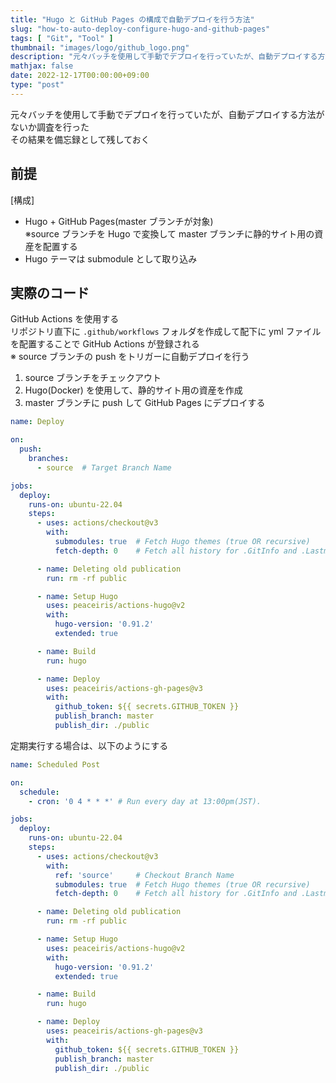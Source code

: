 ```yaml
---
title: "Hugo と GitHub Pages の構成で自動デプロイを行う方法"
slug: "how-to-auto-deploy-configure-hugo-and-github-pages"
tags: [ "Git", "Tool" ]
thumbnail: "images/logo/github_logo.png"
description: "元々バッチを使用して手動でデプロイを行っていたが、自動デプロイする方法がないか調査を行った その結果を備忘録として残しておく"
mathjax: false
date: 2022-12-17T00:00:00+09:00
type: "post"
---
```


元々バッチを使用して手動でデプロイを行っていたが、自動デプロイする方法がないか調査を行った  
その結果を備忘録として残しておく

## 前提

[構成]

* Hugo + GitHub Pages(master ブランチが対象)  
  ※source ブランチを Hugo で変換して master ブランチに静的サイト用の資産を配置する
* Hugo テーマは submodule として取り込み

## 実際のコード

GitHub Actions を使用する  
リポジトリ直下に `.github/workflows` フォルダを作成して配下に yml ファイルを配置することで GitHub Actions が登録される  
※ source ブランチの push をトリガーに自動デプロイを行う

1. source ブランチをチェックアウト
2. Hugo(Docker) を使用して、静的サイト用の資産を作成
3. master ブランチに push して GitHub Pages にデプロイする

```yml:.github/workflows/deploy.yml
name: Deploy

on:
  push:
    branches:
      - source  # Target Branch Name

jobs:
  deploy:
    runs-on: ubuntu-22.04
    steps:
      - uses: actions/checkout@v3
        with:
          submodules: true  # Fetch Hugo themes (true OR recursive)
          fetch-depth: 0    # Fetch all history for .GitInfo and .Lastmod

      - name: Deleting old publication
        run: rm -rf public

      - name: Setup Hugo
        uses: peaceiris/actions-hugo@v2
        with:
          hugo-version: '0.91.2'
          extended: true

      - name: Build
        run: hugo

      - name: Deploy
        uses: peaceiris/actions-gh-pages@v3
        with:
          github_token: ${{ secrets.GITHUB_TOKEN }}
          publish_branch: master
          publish_dir: ./public
```

定期実行する場合は、以下のようにする

```yml:.github/workflows/scheduled_post.yml
name: Scheduled Post

on:
  schedule:
    - cron: '0 4 * * *' # Run every day at 13:00pm(JST).

jobs:
  deploy:
    runs-on: ubuntu-22.04
    steps:
      - uses: actions/checkout@v3
        with:
          ref: 'source'     # Checkout Branch Name
          submodules: true  # Fetch Hugo themes (true OR recursive)
          fetch-depth: 0    # Fetch all history for .GitInfo and .Lastmod

      - name: Deleting old publication
        run: rm -rf public

      - name: Setup Hugo
        uses: peaceiris/actions-hugo@v2
        with:
          hugo-version: '0.91.2'
          extended: true

      - name: Build
        run: hugo

      - name: Deploy
        uses: peaceiris/actions-gh-pages@v3
        with:
          github_token: ${{ secrets.GITHUB_TOKEN }}
          publish_branch: master
          publish_dir: ./public
```
